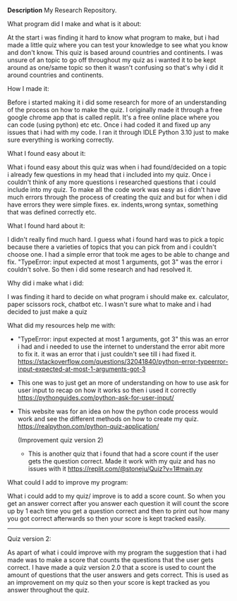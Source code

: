 **Description**
My Research Repository.

What program did I make and what is it about:

At the start i was finding it hard to know what program to make, but i had made a little quiz where you can test your knowledge to see what you know and don't know.
This quiz is based around countries and continents. I was unsure of an topic to go off throughout my quiz as i wanted it to be kept around as one/same topic 
so then it wasn't confusing so that's why i did it around countries and continents.

How I made it:

Before i started making it i did some research for more of an understanding of the process on how to make the quiz. 
I originally made it through a free google chrome app that is called replit. It's a free online place where you can code (using python) etc etc. 
Once i had coded it and fixed up any issues that i had with my code. I ran it through IDLE Python 3.10 just to make sure everything is working correctly.

What I found easy about it:

What i found easy about this quiz was when i had found/decided on a topic i already few questions in my head that i included into my quiz.
Once i couldn't think of any more questions i researched  questions that i could include into my quiz.
To make all the code work was easy as i didn't have much errors through the process of creating the quiz and but for when i did have errors 
they were simple fixes. ex. indents,wrong syntax, something that was defined correctly etc.

What I found hard about it: 

I didn't really find much hard. I guess what i found hard was to pick a topic because there a varieties of topics that you can pick from and i couldn't choose one.
I had a simple error that took me ages to be able to change and fix. "TypeError: input expected at most 1 arguments, got 3" was the error i couldn't solve. 
So then i did some research and had resolved it.

Why did i make what i did:

I was finding it hard to decide on what program i should make ex. calculator, paper scissors rock, chatbot etc. I wasn't sure what to make and i had decided to
just make a quiz 

What did my resources help me with:

- "TypeError: input expected at most 1 arguments, got 3" this was an error i had and i needed to use the internet to understand the error abit more to fix it.
it was an error that i just couldn't see till i had fixed it.
 https://stackoverflow.com/questions/32041840/python-error-typeerror-input-expected-at-most-1-arguments-got-3
  
- This one was to just get an more of understanding on how to use ask for user input to recap on how it works so then i used it correctly
  https://pythonguides.com/python-ask-for-user-input/
  
 - This website was for an idea on how the python code process would work and see the different methods on how to create my quiz.
   https://realpython.com/python-quiz-application/
   
   (Improvement quiz version 2)
   - This is another quiz that i found that had a score count if the user gets the question correct. Made it work with my quiz and has no issues with it
    https://replit.com/@stoneju/Quiz?v=1#main.py
   
What could I add to improve my program:

What i could add to my quiz/ improve is to add a score count. So when you get an answer correct after you answer each question it will count the score up by 1
each time you get a question correct and then to print out how many you got correct afterwards so then your score is kept tracked easily.

---------------------------------
Quiz version 2:

As apart of what i could improve with my program the suggestion that i had made was to make a score that counts the questions that the user gets correct. 
I have made a quiz version 2.0 that a score is used to count the amount of questions that the user answers and gets correct. This is used as an improvement
on my quiz so then your score is kept tracked as you answer throughout the quiz.
